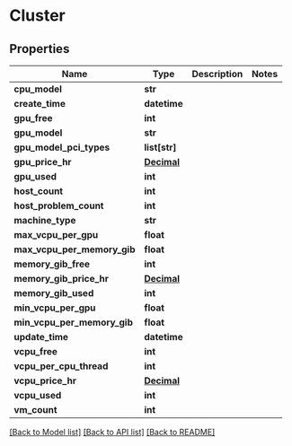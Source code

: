 # Cluster

## Properties
Name | Type | Description | Notes
------------ | ------------- | ------------- | -------------
**cpu_model** | **str** |  | 
**create_time** | **datetime** |  | 
**gpu_free** | **int** |  | 
**gpu_model** | **str** |  | 
**gpu_model_pci_types** | **list[str]** |  | 
**gpu_price_hr** | [**Decimal**](Decimal.md) |  | 
**gpu_used** | **int** |  | 
**host_count** | **int** |  | 
**host_problem_count** | **int** |  | 
**machine_type** | **str** |  | 
**max_vcpu_per_gpu** | **float** |  | 
**max_vcpu_per_memory_gib** | **float** |  | 
**memory_gib_free** | **int** |  | 
**memory_gib_price_hr** | [**Decimal**](Decimal.md) |  | 
**memory_gib_used** | **int** |  | 
**min_vcpu_per_gpu** | **float** |  | 
**min_vcpu_per_memory_gib** | **float** |  | 
**update_time** | **datetime** |  | 
**vcpu_free** | **int** |  | 
**vcpu_per_cpu_thread** | **int** |  | 
**vcpu_price_hr** | [**Decimal**](Decimal.md) |  | 
**vcpu_used** | **int** |  | 
**vm_count** | **int** |  | 

[[Back to Model list]](../README.md#documentation-for-models) [[Back to API list]](../README.md#documentation-for-api-endpoints) [[Back to README]](../README.md)


